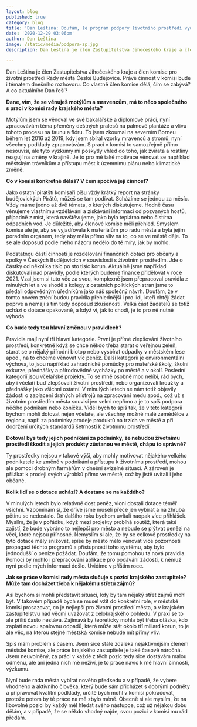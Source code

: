 ```yaml
---
layout: blog
published: true
category: blog
title: 'Dan Leština: Doufám, že program podpory životního prostředí využije v příštím roce co nejvíce občanů'
date: '2020-12-29 03:06pm'
author: Dan Leština
image: /static/media/podpora-zp.jpg
description: Dan Leština je člen Zastupitelstva Jihočeského kraje a člen komise pro životní prostředí Rady města České Budějovice. Právě činnost v komisi bude i tématem dnešního rozhovoru. Co vlastně člen komise dělá, čím se zabývá? A co aktuálního Dan řeší?

---
```

Dan Leština je člen Zastupitelstva Jihočeského kraje a člen komise pro životní prostředí Rady města České Budějovice. Právě činnost v komisi bude i tématem dnešního rozhovoru. Co vlastně člen komise dělá, čím se zabývá? A co aktuálního Dan řeší?

**Dane, vím, že se věnuješ motýlům a mravencům, má to něco společného s prací v komisi rady krajského města?**

Motýlům jsem se věnoval ve své bakalářské a diplomové práci, nyní zpracovávám téma přeměny deštných pralesů na palmové plantáže a vlivu tohoto procesu na faunu a flóru. To jsem zkoumal na severním Borneu během let 2016 až 2019, kdy jsem sbíral vzorky mravenců a stromů, nyní všechny podklady zpracovávám. S prací v komisi to samozřejmě přímo nesouvisí, ale tyto výzkumy mi poskytly vhled do toho, jak zvířata a rostliny reagují na změny v krajině. Je to pro mě také motivace věnovat se například městským trávníkům a přístupu měst k územnímu plánu nebo klimatické změně.

**Co v komisi konkrétně děláš? V čem spočívá její činnost?**

Jako ostatní pirátští komisaři píšu vždy krátký report na stránky budějovických Pirátů, můžeš se tam podívat. Scházíme se jednou za měsíc. Vždy máme jedno až dvě témata, o kterých diskutujeme. Hodně času věnujeme vlastnímu vzdělávání a získávání informací od pozvaných hostů, případně z míst, která navštěvujeme, jako byla teplárna nebo čistírna odpadních vod. Je důležité, aby členové komise měli přehled. Smyslem komise ale je, aby se vyjadřovala k materiálům pro radu města a byla jejím poradním orgánem, tedy aby měla přímo vliv na to, co se ve městě děje. To se ale doposud podle mého názoru nedělo do té míry, jak by mohlo.

Podstatnou částí činnosti je rozdělování finančních dotací pro občany a spolky v Českých Budějovicích v souvislosti s životním prostředím. Jde o částky od několika tisíc po sto tisíc korun. Aktuálně jsme například diskutovali nad pravidly, podle kterých budeme finance přidělovat v roce 2021. Vzal jsem si tuto věc za svou, komplexně jsem přepracoval pravidla z minulých let a ve shodě s kolegy z ostatních politických stran jsme to předali odpovědným úředníkům jako náš společný návrh. Doufám, že v tomto novém znění budou pravidla přehlednější i pro lidi, kteří chtějí žádat poprvé a nemají s tím tedy doposud zkušenosti. Velká část žadatelů se totiž uchází o dotace opakovaně, a když ví, jak to chodí, je to pro ně nutně výhoda.

**Co bude tedy tou hlavní změnou v pravidlech?**

Pravidla mají nyní tři hlavní kategorie. První je přímé zlepšování životního prostředí, konkrétně když se chce někdo třeba starat o veřejnou zeleň, starat se o nějaký přírodní biotop nebo vysbírat odpadky v městském lese apod., na to chceme věnovat víc peněz. Další kategorií je environmentální výchova, to jsou například zahradnické pomůcky pro mateřské školy, školní exkurze, přednášky a přírodovědné vycházky po městě a v okolí. Poslední kategorií jsou včelařské projekty. To se mně osobně moc nelíbí, rád bych, aby i včelaři buď zlepšovali životní prostředí, nebo organizovali kroužky a přednášky jako všichni ostatní. V minulých letech se nám totiž objevily žádosti o zaplacení drahých přístrojů na zpracování medu apod., což už s životním prostředím města souvisí jen velmi nepřímo a je to spíš podpora něčího podnikání nebo koníčku. Viděl bych to spíš tak, že v této kategorii bychom mohli dotovat nejen včelaře, ale všechny možné malé zemědělce z regionu, např. za podmínky prodeje produktů na trzích ve městě a při dodržení určitých standardů šetrnosti k životnímu prostředí. 

**Dotoval bys tedy jejich podnikání za podmínky, že nebudou životnímu prostředí škodit a jejich produkty zůstanou ve městě, chápu to správně?**

Ty prostředky nejsou v takové výši, aby mohly motivovat nějakého velkého podnikatele ke změně v podnikání a přístupu k životnímu prostředí, mohou ale pomoci drobným farmářům v dnešní svízelné situaci. A zároveň je přilákat k prodeji svých výrobků přímo ve městě, což by jistě uvítali i jeho občané.

**Kolik lidí se o dotace uchází? A dostane se na každého?**

V minulých letech bylo relativně dost peněz, vloni dostali dotace téměř všichni. Vzpomínám si, že dříve jsme museli přece jen vybírat a na zhruba pětinu se nedostalo. Do dalšího roku bychom uvítali naopak více přihlášek. Myslím, že je v pořádku, když mezi projekty probíhá soutěž, která také zajistí, že bude vybráno to nejlepší pro město a nebude se plýtvat penězi na věci, které nejsou přínosné. Nemyslím si ale, že by se celkové prostředky na tyto dotace měly snižovat, spíše by město mělo věnovat více pozornosti propagaci těchto programů a přístupnosti toho systému, aby bylo jednodušší o peníze požádat. Doufám, že tomu pomohou ta nová pravidla. Pomoci by mohlo i přepracování aplikace pro podávání žádostí, k němuž nyní podle mých informací došlo. Uvidíme v příštím roce.

 
**Jak se práce v komisi rady města slučuje s pozicí krajského zastupitele? Může tam docházet třeba k nějakému střetu zájmů?**
 
Asi bychom si mohli představit situaci, kdy by tam nějaký střet zájmů mohl být. V takovém případě bych se musel vžít do konkrétní role, v městské komisi prosazovat, co je nejlepší pro životní prostředí města, a v krajském zastupitelstvu nad věcmi uvažovat z celokrajského pohledu. V praxi se to ale příliš často nestává. Zajímavá by teoreticky mohla být třeba otázka, kdo zaplatí novou spalovnu odpadů, která může stát okolo tří miliard korun, to je ale věc, na kterou stejně městská komise nebude mít přímý vliv.  
 
Spíš mám problém s časem. Jsem sice stále zdaleka nejaktivnějším členem městské komise, ale práce krajského zastupitele je také časově náročná. Jsem neuvolněný, za práci v každé z těch pozic tedy sice dostávám malou odměnu, ale ani jedna nich mě neživí, je to práce navíc k mé hlavní činnosti, výzkumu.
 
Nyní bude rada města vybírat nového předsedu a v případě, že vybere vhodného a aktivního člověka, který bude sám přicházet s dobrými podněty a připravovat kvalitní podklady, určitě bych mohl v komisi pokračovat, protože potom by té práce na mě zbylo méně. Obecně si ale myslím, že na libovolné pozici by každý měl hledat svého nástupce, což už nějakou dobu dělám, a v případě, že se někdo vhodný najde, svou pozici v komisi mu rád předám.

